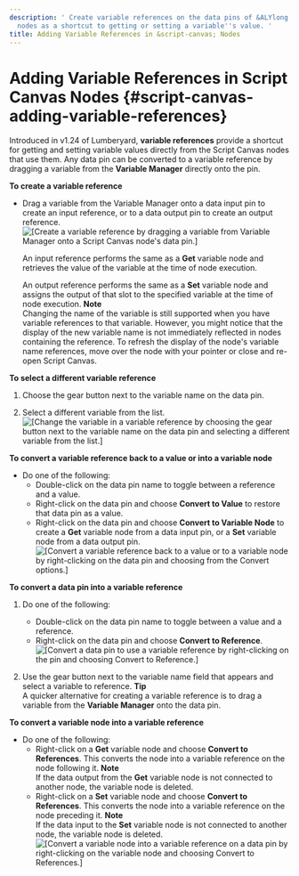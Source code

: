 ```yaml
---
description: ' Create variable references on the data pins of &ALYlong; &script-canvas;
  nodes as a shortcut to getting or setting a variable''s value. '
title: Adding Variable References in &script-canvas; Nodes
---
```

# Adding Variable References in Script Canvas Nodes {#script-canvas-adding-variable-references}

Introduced in v1\.24 of Lumberyard, **variable references** provide a shortcut for getting and setting variable values directly from the Script Canvas nodes that use them\. Any data pin can be converted to a variable reference by dragging a variable from the **Variable Manager** directly onto the pin\.

**To create a variable reference**
+ Drag a variable from the Variable Manager onto a data input pin to create an input reference, or to a data output pin to create an output reference\.  
![\[Create a variable reference by dragging a variable from Variable Manager onto a Script Canvas node's data pin.\]](/images/userguide/scripting/script-canvas/script-canvas-variable-reference-create.gif)

  An input reference performs the same as a **Get** variable node and retrieves the value of the variable at the time of node execution\.

  An output reference performs the same as a **Set** variable node and assigns the output of that slot to the specified variable at the time of node execution\.
**Note**  
Changing the name of the variable is still supported when you have variable references to that variable\. However, you might notice that the display of the new variable name is not immediately reflected in nodes containing the reference\. To refresh the display of the node's variable name references, move over the node with your pointer or close and re\-open Script Canvas\.

**To select a different variable reference**

1. Choose the gear button next to the variable name on the data pin\.

1. Select a different variable from the list\.  
![\[Change the variable in a variable reference by choosing the gear button next to the variable name on the data pin and selecting a different variable from the list.\]](/images/userguide/scripting/script-canvas/script-canvas-variable-reference-change.png)

**To convert a variable reference back to a value or into a variable node**
+ Do one of the following:
  + Double\-click on the data pin name to toggle between a reference and a value\.
  + Right\-click on the data pin and choose **Convert to Value** to restore that data pin as a value\.
  + Right\-click on the data pin and choose **Convert to Variable Node** to create a **Get** variable node from a data input pin, or a **Set** variable node from a data output pin\.  
![\[Convert a variable reference back to a value or to a variable node by right-clicking on the data pin and choosing from the Convert options.\]](/images/userguide/scripting/script-canvas/script-canvas-variable-reference-convert-back.gif)

**To convert a data pin into a variable reference**

1. Do one of the following:
   + Double\-click on the data pin name to toggle between a value and a reference\.
   + Right\-click on the data pin and choose **Convert to Reference**\.  
![\[Convert a data pin to use a variable reference by right-clicking on the pin and choosing Convert to Reference.\]](/images/userguide/scripting/script-canvas/script-canvas-variable-reference-convert-pin.png)

1. Use the gear button next to the variable name field that appears and select a variable to reference\.
**Tip**  
A quicker alternative for creating a variable reference is to drag a variable from the **Variable Manager** onto the data pin\.

**To convert a variable node into a variable reference**
+ Do one of the following:
  + Right\-click on a **Get** variable node and choose **Convert to References**\. This converts the node into a variable reference on the node following it\.
**Note**  
If the data output from the **Get** variable node is not connected to another node, the variable node is deleted\.
  + Right\-click on a **Set** variable node and choose **Convert to References**\. This converts the node into a variable reference on the node preceding it\.
**Note**  
If the data input to the **Set** variable node is not connected to another node, the variable node is deleted\.  
![\[Convert a variable node into a variable reference on a data pin by right-clicking on the variable node and choosing Convert to References.\]](/images/userguide/scripting/script-canvas/script-canvas-variable-reference-convert-variable-node.gif)